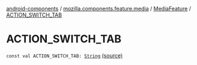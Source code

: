 [android-components](../../index.md) / [mozilla.components.feature.media](../index.md) / [MediaFeature](index.md) / [ACTION_SWITCH_TAB](./-a-c-t-i-o-n_-s-w-i-t-c-h_-t-a-b.md)

# ACTION_SWITCH_TAB

`const val ACTION_SWITCH_TAB: `[`String`](https://kotlinlang.org/api/latest/jvm/stdlib/kotlin/-string/index.html) [(source)](https://github.com/mozilla-mobile/android-components/blob/master/components/feature/media/src/main/java/mozilla/components/feature/media/MediaFeature.kt#L75)